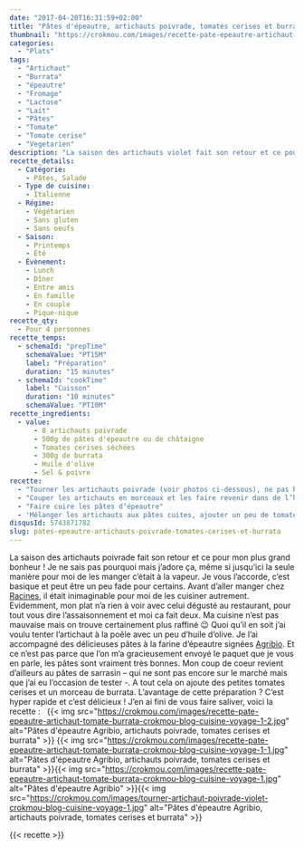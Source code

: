 ```yaml
---
date: "2017-04-20T16:31:59+02:00"
title: "Pâtes d'épeautre, artichauts poivrade, tomates cerises et burrata"
thumbnail: "https://crokmou.com/images/recette-pate-epeautre-artichaut-tomate-burrata-crokmou-blog-cuisine-voyage-1-3.jpg"
categories:
  - "Plats"
tags:
  - "Artichaut"
  - "Burrata"
  - "épeautre"
  - "Fromage"
  - "Lactose"
  - "Lait"
  - "Pâtes"
  - "Tomate"
  - "Tomate cerise"
  - "Vegetarien"
description: "La saison des artichauts violet fait son retour et ce pour mon plus grand bonheur ! Je ne sais pas pourquoi mais j'adore ça..."
recette_details:
  - Catégorie:
    - Pâtes, Salade
  - Type de cuisine:
    - Italienne
  - Régime:
    - Végétarien
    - Sans gluten
    - Sans oeufs
  - Saison:
    - Printemps
    - Été
  - Évènement:
    - Lunch
    - Dîner
    - Entre amis
    - En famille
    - En couple
    - Pique-nique
recette_qty:
  - Pour 4 personnes
recette_temps:
  - schemaId: "prepTime"
    schemaValue: "PT15M"
    label: "Préparation"
    duration: "15 minutes"
  - schemaId: "cookTime"
    label: "Cuisson"
    duration: "10 minutes"
    schemaValue: "PT10M"
recette_ingredients:
  - value:
      - 8 artichauts poivrade
      - 500g de pâtes d'épeautre ou de châtaigne
      - Tomates cerises séchées
      - 300g de burrata
      - Huile d'olive
      - Sel & poivre
recette:
  - "Tourner les artichauts poivrade (voir photos ci-dessous), ne pas hésiter à les tremper dans de l’eau citronnée pour éviter l’oxydation."
  - "Couper les artichauts en morceaux et les faire revenir dans de l’huile d’olive, assaisonner."
  - "Faire cuire les pâtes d’épeautre"
  - 'Mélanger les artichauts aux pâtes cuites, ajouter un peu de tomates cerises, un généreux morceau de burrata et un filet d’huile d’olive. Saler, poivrer et servir sans attendre !     ![Tourner un artichaut poivrade ](https://crokmou.com/images/tourner-artichaut-poivrade-violet-crokmou-blog-cuisine-voyage-1-2.jpg "Tourner un artichaut poivrade ") ![Tourner un artichaut poivrade ](https://crokmou.com/images/tourner-artichaut-poivrade-violet-crokmou-blog-cuisine-voyage-1-4.jpg "Tourner un artichaut poivrade ") ![Tourner un artichaut poivrade ](https://crokmou.com/images/tourner-artichaut-poivrade-violet-crokmou-blog-cuisine-voyage-1-5.jpg "Tourner un artichaut poivrade ") ![Tourner un artichaut poivrade ](https://crokmou.com/images/tourner-artichaut-poivrade-violet-crokmou-blog-cuisine-voyage-1-6.jpg "Tourner un artichaut poivrade ") ![Tourner un artichaut poivrade ](https://crokmou.com/images/tourner-artichaut-poivrade-violet-crokmou-blog-cuisine-voyage-1-8.jpg "Tourner un artichaut poivrade ")![Tourner un artichaut poivrade ](https://crokmou.com/images/tourner-artichaut-poivrade-violet-crokmou-blog-cuisine-voyage-1-10.jpg "Tourner un artichaut poivrade ")'
disqusId: 5743871782
slug: pates-epeautre-artichauts-poivrade-tomates-cerises-et-burrata
---
```


La saison des artichauts poivrade fait son retour et ce pour mon plus grand bonheur ! Je ne sais pas pourquoi mais j’adore ça, même si jusqu’ici la seule manière pour moi de les manger c’était à la vapeur. Je vous l’accorde, c’est basique et peut être un peu fade pour certains. Avant d’aller manger chez [Racines](https://crokmou.com/2017/04/racines-un-restaurant-italien-pas-comme-les-autres-bruxelles), il était inimaginable pour moi de les cuisiner autrement. Evidemment, mon plat n’a rien à voir avec celui dégusté au restaurant, pour tout vous dire l’assaisonnement et moi ca fait deux. Ma cuisine n’est pas mauvaise mais on trouve certainement plus raffiné 😉 Quoi qu’il en soit j’ai voulu tenter l’artichaut à la poêle avec un peu d’huile d’olive. Je l’ai accompagné des délicieuses pâtes à la farine d’épeautre signées [Agribio](http://agribio.be/). Et ce n’est pas parce que l’on m’a gracieusement envoyé le paquet que je vous en parle, les pâtes sont vraiment très bonnes. Mon coup de coeur revient d’ailleurs au pâtes de sarrasin – qui ne sont pas encore sur le marché mais que j’ai eu l’occasion de tester -. A tout cela on ajoute des petites tomates cerises et un morceau de burrata. L’avantage de cette préparation ? C’est hyper rapide et c’est délicieux ! J’en ai fini de vous faire saliver, voici la recette :   {{< img src="https://crokmou.com/images/recette-pate-epeautre-artichaut-tomate-burrata-crokmou-blog-cuisine-voyage-1-2.jpg" alt="Pâtes d'épeautre Agribio, artichauts poivrade, tomates cerises et burrata" >}} {{< img src="https://crokmou.com/images/recette-pate-epeautre-artichaut-tomate-burrata-crokmou-blog-cuisine-voyage-1-1.jpg" alt="Pâtes d'épeautre Agribio, artichauts poivrade, tomates cerises et burrata" >}}{{< img src="https://crokmou.com/images/recette-pate-epeautre-artichaut-tomate-burrata-crokmou-blog-cuisine-voyage-1.jpg" alt="Pâtes d'épeautre Agribio" >}}{{< img src="https://crokmou.com/images/tourner-artichaut-poivrade-violet-crokmou-blog-cuisine-voyage-1.jpg" alt="Pâtes d'épeautre Agribio, artichauts poivrade, tomates cerises et burrata" >}}


{{< recette >}}
